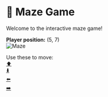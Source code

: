 # 🧩 Maze Game  
Welcome to the interactive maze game!

**Player position:** (5, 7)  
![Maze](https://recognize-instructor-criteria-other.trycloudflare.com/images/pos_5_7.png?t=1760505274996)

Use these to move:  
[⬆️](https://recognize-instructor-criteria-other.trycloudflare.com/move/5_7_w)  
[⬇️](https://recognize-instructor-criteria-other.trycloudflare.com/move/5_7_s)  
[⬅️](https://recognize-instructor-criteria-other.trycloudflare.com/move/5_7_a)  
[➡️](https://recognize-instructor-criteria-other.trycloudflare.com/move/5_7_d)
